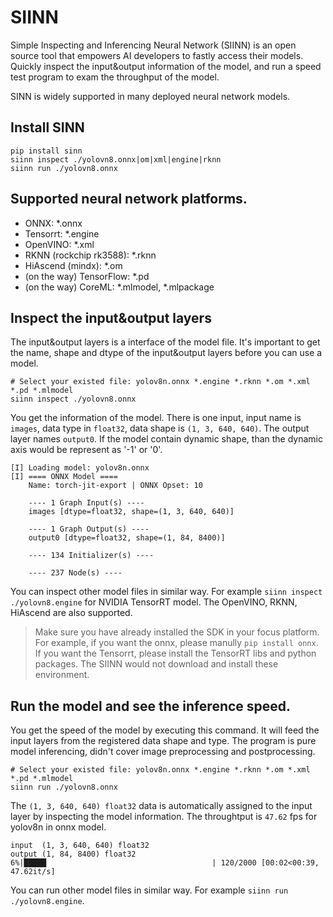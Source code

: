 
# SIINN
Simple Inspecting and Inferencing Neural Network (SIINN) is an open source tool that empowers AI developers to fastly access their models. Quickly inspect the input&output information of the model, and run a speed test program to exam the throughput of the model.

SINN is widely supported in many deployed neural network models.

## Install SINN
```
pip install sinn
siinn inspect ./yolovn8.onnx|om|xml|engine|rknn
siinn run ./yolovn8.onnx
```

## Supported neural network platforms.
- ONNX: *.onnx
- Tensorrt: *.engine
- OpenVINO: *.xml
- RKNN (rockchip rk3588): *.rknn
- HiAscend (mindx): *.om
- (on the way) TensorFlow: *.pd
- (on the way) CoreML: *.mlmodel, *.mlpackage

## Inspect the input&output layers
The input&output layers is a interface of the model file. It's important to get the name, shape and dtype of the input&output layers before you can use a model.

```
# Select your existed file: yolov8n.onnx *.engine *.rknn *.om *.xml *.pd *.mlmodel
siinn inspect ./yolovn8.onnx
```
You get the information of the model. There is one input, input name is `images`, data type in `float32`, data shape is `(1, 3, 640, 640)`. The output layer names `output0`. If the model contain dynamic shape, than the dynamic axis would be represent as '-1' or '0'.

```
[I] Loading model: yolov8n.onnx
[I] ==== ONNX Model ====
    Name: torch-jit-export | ONNX Opset: 10
    
    ---- 1 Graph Input(s) ----
    images [dtype=float32, shape=(1, 3, 640, 640)]
    
    ---- 1 Graph Output(s) ----
    output0 [dtype=float32, shape=(1, 84, 8400)]
    
    ---- 134 Initializer(s) ----
    
    ---- 237 Node(s) ----
```

You can inspect other model files in similar way. For example `siinn inspect ./yolovn8.engine` for NVIDIA TensorRT model. The OpenVINO, RKNN, HiAscend are also supported.

> Make sure you have already installed the SDK in your focus platform. For example, if you want the onnx, please manully `pip install onnx`. If you want the Tensorrt, please install the TensorRT libs and python packages. The SIINN would not download and install these environment.

## Run the model and see the inference speed.
You get the speed of the model by executing this command. It will feed the input layers from the registered data shape and type. The program is pure model inferencing, didn't cover image preprocessing and postprocessing.

```
# Select your existed file: yolov8n.onnx *.engine *.rknn *.om *.xml *.pd *.mlmodel
siinn run ./yolovn8.onnx
```
The `(1, 3, 640, 640) float32` data is automatically assigned to the input layer by inspecting the model information. The throughtput is `47.62` fps for yolov8n in onnx model.

```
input  (1, 3, 640, 640) float32
output (1, 84, 8400) float32
6%|█████                                     | 120/2000 [00:02<00:39, 47.62it/s]
```

You can run other model files in similar way. For example `siinn run ./yolovn8.engine`.
